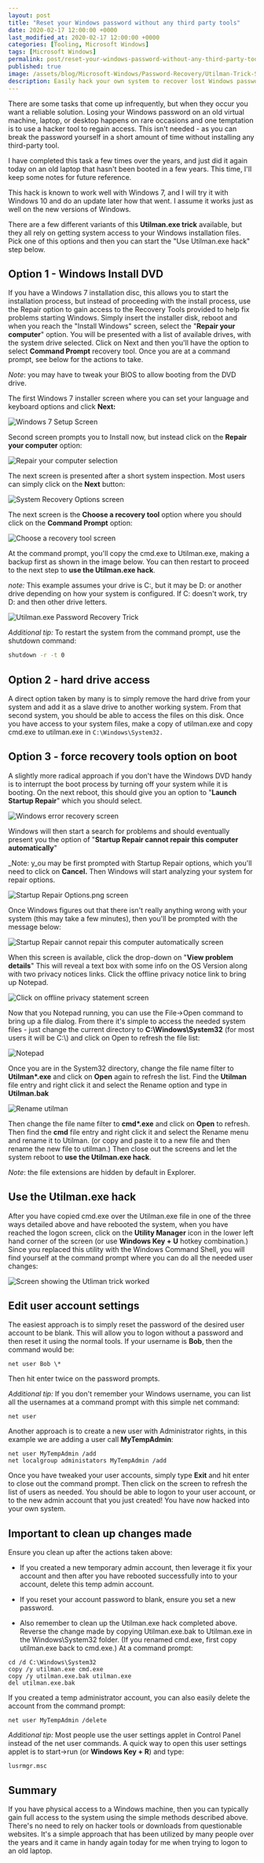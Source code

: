 ```yaml
---
layout: post
title: "Reset your Windows password without any third party tools"
date: 2020-02-17 12:00:00 +0000
last_modified_at: 2020-02-17 12:00:00 +0000
categories: [Tooling, Microsoft Windows]
tags: [Microsoft Windows]
permalink: post/reset-your-windows-password-without-any-third-party-tools
published: true
image: /assets/blog/Microsoft-Windows/Password-Recovery/Utilman-Trick-Square.png
description: Easily hack your own system to recover lost Windows passwords.
---
```

There are some tasks that come up infrequently, but when they occur you want a reliable solution. Losing your Windows password on an old virtual machine, laptop, or desktop happens on rare occasions and one temptation is to use a hacker tool to regain access. This isn't needed - as you can break the password yourself in a short amount of time without installing any third-party tool.

I have completed this task a few times over the years, and just did it again today on an old laptop that hasn't been booted in a few years. This time, I'll keep some notes for future reference.

This hack is known to work well with Windows 7, and I will try it with Windows 10 and do an update later how that went. I assume it works just as well on the new versions of Windows.

There are a few different variants of this **Utilman.exe trick** available, but they all rely on getting system access to your Windows installation files.  Pick one of this options and then you can start the "Use Utilman.exe hack" step below.

## Option 1 - Windows Install DVD

If you have a Windows 7 installation disc, this allows you to start the installation process, but instead of proceeding with the install process, use the Repair option to gain access to the Recovery Tools provided to help fix problems starting Windows. Simply insert the installer disk, reboot and when you reach the "Install Windows" screen, select the "**Repair your computer**" option. You will be presented with a list of available drives, with the system drive selected. Click on Next and then you'll have the option to select **Command Prompt** recovery tool. Once you are at a command prompt, see below for the actions to take.

_Note_: you may have to tweak your BIOS to allow booting from the DVD drive.

The first Windows 7 installer screen where you can set your language and keyboard options and click **Next:**

![Windows 7 Setup Screen](/assets/blog/Microsoft-Windows/Password-Recovery/Windows-7-DVD-Setup-Screen.png)

Second screen prompts you to Install now, but instead click on the **Repair your computer** option:

![Repair your computer selection](/assets/blog/Microsoft-Windows/Password-Recovery/Select-Repair-Your-Computer-Option.png)

The next screen is presented after a short system inspection. Most users can simply click on the **Next** button:

![System Recovery Options screen](/assets/blog/Microsoft-Windows/Password-Recovery/System-Recovery-Options.png)

The next screen is the **Choose a recovery tool** option where you should click on the **Command Prompt** option:

![Choose a recovery tool screen](/assets/blog/Microsoft-Windows/Password-Recovery/Choose-A-Recovery-Tool.png)

At the command prompt, you'll copy the cmd.exe to Utilman.exe, making a backup first as shown in the image below. You can then restart to proceed to the next step to **use the Utilman.exe hack**.

_note:_ This example assumes your drive is C:, but it may be D: or another drive depending on how your system is configured. If C: doesn't work, try D: and then other drive letters.

![Utilman.exe Password Recovery Trick](/assets/blog/Microsoft-Windows/Password-Recovery/Utilman.exe-Password-Recovery-Trick.png)

_Additional tip:_ To restart the system from the command prompt, use the shutdown command:

````bash
shutdown -r -t 0
````

## Option 2 - hard drive access

A direct option taken by many is to simply remove the hard drive from your system and add it as a slave drive to another working system. From that second system, you should be able to access the files on this disk. Once you have access to your system files, make a copy of utilman.exe and copy cmd.exe to utilman.exe in `C:\Windows\System32.`

## Option 3 - force recovery tools option on boot

A slightly more radical approach if you don't have the Windows DVD handy is to interrupt the boot process by turning off your system while it is booting. On the next reboot, this should give you an option to "**Launch Startup Repair**" which you should select.

![Windows error recovery screen](/assets/blog/Microsoft-Windows/Password-Recovery/Windows-Error-Recovery.png)

Windows will then start a search for problems and should eventually present you the option of "**Startup Repair cannot repair this computer automatically**"

_Note: y_ou may be first prompted with Startup Repair options, which you'll need to click on **Cancel.** Then Windows will start analyzing your system for repair options.

![Startup Repair Options.png screen](/assets/blog/Microsoft-Windows/Password-Recovery/Startup-Repair-Options.png)

Once Windows figures out that there isn't really anything wrong with your system (this may take a few minutes), then you'll be prompted with the message below:

![Startup Repair cannot repair this computer automatically screen](/assets/blog/Microsoft-Windows/Password-Recovery/Startup-Repair-Cannot-Repair-This-Computer-Automatically.png)

When this screen is available, click the drop-down on "**View problem details**" This will reveal a text box with some info on the OS Version along with two privacy notices links. Click the offline privacy notice link to bring up Notepad.

![Click on offline privacy statement screen](/assets/blog/Microsoft-Windows/Password-Recovery/Click-on-offline-privacy-statement.png)

Now that you Notepad running, you can use the File->Open command to bring up a file dialog. From there it's simple to access the needed system files - just change the current directory to **C:\\Windows\\System32** (for most users it will be C:\\) and click on Open to refresh the file list:

![Notepad](/assets/blog/Microsoft-Windows/Password-Recovery/Notepad-File-Open.png)

Once you are in the System32 directory, change the file name filter to **Utilman\*.exe** and click on **Open** again to refresh the list. Find the **Utilman** file entry and right click it and select the Rename option and type in **Utilman.bak**

![Rename utilman](/assets/blog/Microsoft-Windows/Password-Recovery/Rename-utilman.png)

Then change the file name filter to **cmd\*.exe** and click on **Open** to refresh. Then find the **cmd** file entry and right click it and select the Rename menu and rename it to Utilman. (or copy and paste it to a new file and then rename the new file to utilman.) Then close out the screens and let the system reboot to **use the Utilman.exe hack**.

_Note_: the file extensions are hidden by default in Explorer.

## Use the Utilman.exe hack

After you have copied cmd.exe over the Utilman.exe file in one of the three ways detailed above and have rebooted the system, when you have reached the logon screen, click on the **Utility Manager** icon in the lower left hand corner of the screen (or use **Windows Key + U** hotkey combination.) Since you replaced this utility with the Windows Command Shell, you will find yourself at the command prompt where you can do all the needed user changes:

![Screen showing the Utliman trick worked](/assets/blog/Microsoft-Windows/Password-Recovery/Utilman.exe-trick-worked.png)

## Edit user account settings

The easiest approach is to simply reset the password of the desired user account to be blank. This will allow you to logon without a password and then reset it using the normal tools. If your username is **Bob**, then the command would be:

````shell
net user Bob \*
````

Then hit enter twice on the password prompts.

_Additional tip:_ If you don't remember your Windows username, you can list all the usernames at a command prompt with this simple net command:

````shell
net user
````

Another approach is to create a new user with Administrator rights, in this example we are adding a user call **MyTempAdmin**:

````shell
net user MyTempAdmin /add
net localgroup administators MyTempAdmin /add
````

Once you have tweaked your user accounts, simply type **Exit** and hit enter to close out the command prompt. Then click on the screen to refresh the list of users as needed. You should be able to logon to your user account, or to the new admin account that you just created! You have now hacked into your own system.

## Important to clean up changes made

Ensure you clean up after the actions taken above:

-   If you created a new temporary admin account, then leverage it fix your account and then after you have rebooted successfully into to your account, delete this temp admin account.
    
-   If you reset your account password to blank, ensure you set a new password.
    
-   Also remember to clean up the Utilman.exe hack completed above. Reverse the change made by copying Utilman.exe.bak to Utilman.exe in the Windows\\System32 folder. (If you renamed cmd.exe, first copy utilman.exe back to cmd.exe.) At a command prompt:
    

````shell
cd /d C:\Windows\System32
copy /y utilman.exe cmd.exe
copy /y utilman.exe.bak utilman.exe
del utilman.exe.bak
````

If you created a temp administrator account, you can also easily delete the account from the command prompt:

````shell
net user MyTempAdmin /delete
````

_Additional tip:_ Most people use the user settings applet in Control Panel instead of the net user commands. A quick way to open this user settings applet is to start->run (or **Windows Key + R**) and type:

````shell
lusrmgr.msc
````

## Summary

If you have physical access to a Windows machine, then you can typically gain full access to the system using the simple methods described above. There's no need to rely on hacker tools or downloads from questionable websites. It's a simple approach that has been utilized by many people over the years and it came in handy again today for me when trying to logon to an old laptop.